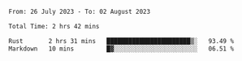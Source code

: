 <!--START_SECTION:waka-->

```txt
From: 26 July 2023 - To: 02 August 2023

Total Time: 2 hrs 42 mins

Rust       2 hrs 31 mins   ███████████████████████▒░   93.49 %
Markdown   10 mins         █▓░░░░░░░░░░░░░░░░░░░░░░░   06.51 %
```

<!--END_SECTION:waka-->
